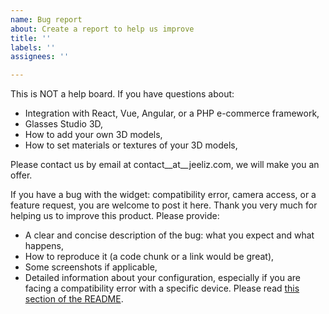 ```yaml
---
name: Bug report
about: Create a report to help us improve
title: ''
labels: ''
assignees: ''

---
```


This is NOT a help board. If you have questions about:

* Integration with React, Vue, Angular, or a PHP e-commerce framework,
* Glasses Studio 3D,
* How to add your own 3D models,
* How to set materials or textures of your 3D models,

Please contact us by email at contact__at__jeeliz.com, we will make you an offer.

If you have a bug with the widget: compatibility error, camera access, or a feature request, you are welcome to post it here. Thank you very much for helping us to improve this product. Please provide:

* A clear and concise description of the bug: what you expect and what happens,
* How to reproduce it (a code chunk or a link would be great),
* Some screenshots if applicable,
* Detailed information about your configuration, especially if you are facing a compatibility error with a specific device. Please read [this section of the README](https://github.com/jeeliz/jeelizGlassesVTOWidget#compatibility).

